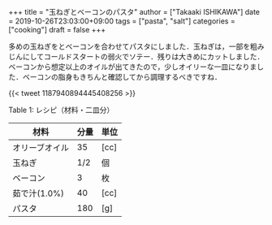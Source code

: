 +++
title = "玉ねぎとベーコンのパスタ"
author = ["Takaaki ISHIKAWA"]
date = 2019-10-26T23:03:00+09:00
tags = ["pasta", "salt"]
categories = ["cooking"]
draft = false
+++

多めの玉ねぎをとベーコンを合わせてパスタにしました．玉ねぎは，一部を粗みじんにしてコールドスタートの弱火でソテー．残りは大きめにカットしました．ベーコンから想定以上のオイルが出てきたので，少しオイリーな一皿になりました．ベーコンの脂身もきちんと確認してから調理するべきですね．

{{< tweet 1187940894445408256 >}}

<div class="table-caption">
  <span class="table-number">Table 1</span>:
  レシピ（材料・二皿分）
</div>

| 材料      | 分量 | 単位 |
|---------|----|----|
| オリーブオイル | 35  | [cc] |
| 玉ねぎ    | 1/2 | 個   |
| ベーコン  | 3   | 枚   |
| 茹で汁(1.0%) | 40  | [cc] |
| パスタ    | 180 | [g]  |
